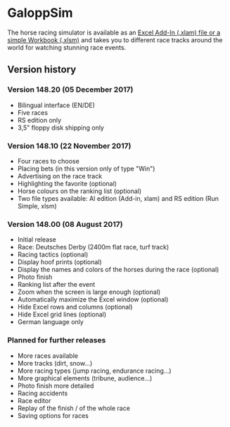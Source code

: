 # GaloppSim
The horse racing simulator is available as an [Excel Add-In (.xlam) file or a simple Workbook (.xlsm)](https://marco-krapf.de/excel/galoppsim) and takes you to different race tracks around the world for watching stunning race events.

## Version history

### Version 148.20 (05 December 2017)
* Bilingual interface (EN/DE)
* Five races
* RS edition only
* 3,5" floppy disk shipping only

### Version 148.10 (22 November 2017)
* Four races to choose
* Placing bets (in this version only of type "Win")
* Advertising on the race track
* Highlighting the favorite (optional)
* Horse colours on the ranking list (optional)
* Two file types available: AI edition (Add-in, xlam) and RS edition (Run Simple, xlsm)

### Version 148.00 (08 August 2017)
* Initial release
* Race: Deutsches Derby (2400m flat race, turf track) 
* Racing tactics (optional)
* Display hoof prints (optional)
* Display the names and colors of the horses during the race (optional)
* Photo finish
* Ranking list after the event
* Zoom when the screen is large enough (optional)
* Automatically maximize the Excel window (optional)
* Hide Excel rows and columns (optional)
* Hide Excel grid lines (optional)
* German language only

### Planned for further releases
* More races available
* More tracks (dirt, snow...)
* More racing types (jump racing, endurance racing...)
* More graphical elements (tribune, audience...)
* Photo finish more detailed
* Racing accidents
* Race editor
* Replay of the finish / of the whole race
* Saving options for races

